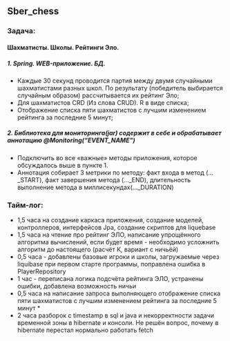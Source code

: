 ## Sber_chess

### Задача:
#### Шахматисты. Школы. Рейтинги Эло. 
#####    1. Spring. WEB-приложение. БД.
* Каждые 30 секунд проводится партия между двумя случайными шахматистами разных школ. По результату (победитель выбирается случайным образом) рассчитывается их рейтинг Эло;
* Для шахматистов CRD (Из слова CRUD). R в виде списка;
* Отображение списка пяти шахматистов с лучшим изменением рейтинга за последние 5 минут;
#####    2. Библиотека для мониторинга(jar) содержит в себе и обрабатывает аннотацию @Monitoring(“EVENT_NAME")
* Подключить во все «важные» методы приложения, которое обсуждалось выше в пункте 1.
* Аннотация собирает 3 метрики по методу: факт входа в метод (…_START), факт завершения метода (…_END), длительность выполнение метода в миллисекундах(…_DURATION)


### Тайм-лог:
* 1,5 часа на создание каркаса приложения, создание моделей, контроллеров, интерфейсов Jpa, создание скриптов для liquebase
* 1,5 часа на чтение про рейтинг ЭЛО, написание упрощённого алгоритма вычислений, если будет время - необходимо усложнить алгоритм до настоящего (расчёт К, вариант с ничьёй)
* 0,5 часа - добавлены базовые игроки и школы, загружаемые через liquibase при первом старте программы, поправлена ошибка в PlayerRepository
* 1 час - переписана логика подсчёта рейтинга ЭЛО, устранены ошибки, добавлена возможность ничьи
* 0,5 часа на написание запроса выполняющего отображение списка пяти шахматистов с лучшим изменением рейтинга за последние 5 минут * 
* 2 часа разборок с timestamp в sql и java и некорректности задачи временной зоны в hibernate и консоли. Не решён вопрос, почему в hibernate перестал нормально работать fetch
